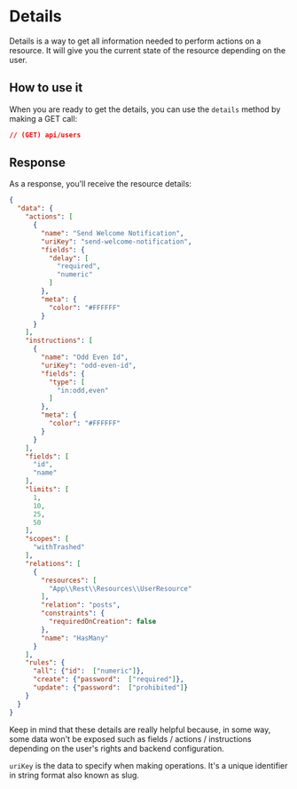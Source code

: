 # Details

Details is a way to get all information needed to perform actions on a resource. It will give you the current state of the resource depending on the user.

## How to use it

When you are ready to get the details, you can use the `details` method by making a GET call:

```json
// (GET) api/users
```

## Response

As a response, you'll receive the resource details:

```json
{
  "data": {
    "actions": [
      {
        "name": "Send Welcome Notification",
        "uriKey": "send-welcome-notification",
        "fields": {
          "delay": [
            "required",
            "numeric"
          ]
        },
        "meta": {
          "color": "#FFFFFF"
        }
      }
    ],
    "instructions": [
      {
        "name": "Odd Even Id",
        "uriKey": "odd-even-id",
        "fields": {
          "type": [
            "in:odd,even"
          ]
        },
        "meta": {
          "color": "#FFFFFF"
        }
      }
    ],
    "fields": [
      "id",
      "name"
    ],
    "limits": [
      1,
      10,
      25,
      50
    ],
    "scopes": [
      "withTrashed"
    ],
    "relations": [
      {
        "resources": [
          "App\\Rest\\Resources\\UserResource"
        ],
        "relation": "posts",
        "constraints": {
          "requiredOnCreation": false
        },
        "name": "HasMany"
      }
    ],
    "rules": {
      "all": {"id":  ["numeric"]},
      "create": {"password":  ["required"]},
      "update": {"password":  ["prohibited"]}
    }
  }
}
```

Keep in mind that these details are really helpful because, in some way, some data won't be exposed such as fields / actions / instructions depending on the user's rights and backend configuration.

`uriKey` is the data to specify when making operations. It's a unique identifier in string format also known as slug.
